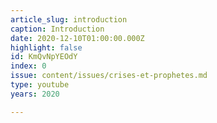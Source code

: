 ```yaml
---
article_slug: introduction
caption: Introduction
date: 2020-12-10T01:00:00.000Z
highlight: false
id: KmQvNpYEOdY
index: 0
issue: content/issues/crises-et-prophetes.md
type: youtube
years: 2020

---
```

